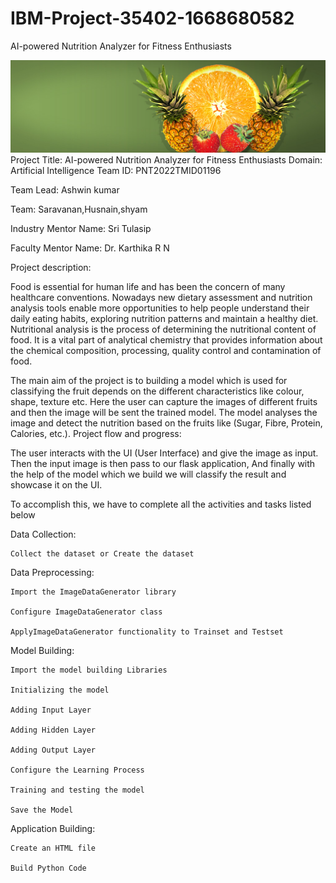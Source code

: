 # IBM-Project-35402-1668680582
AI-powered Nutrition Analyzer for Fitness Enthusiasts

![images](https://github.com/ashwinmuthu303/pics/blob/main/README%20IMAGE.png)
Project Title: AI-powered Nutrition Analyzer for Fitness Enthusiasts
Domain: Artificial Intelligence
Team ID: PNT2022TMID01196

Team Lead: Ashwin kumar

Team: Saravanan,Husnain,shyam

Industry Mentor Name: Sri Tulasip

Faculty Mentor Name: Dr. Karthika R N

Project description:

Food is essential for human life and has been the concern of many healthcare conventions. Nowadays new dietary assessment and nutrition analysis tools enable more opportunities to help people understand their daily eating habits, exploring nutrition patterns and maintain a healthy diet. Nutritional analysis is the process of determining the nutritional content of food. It is a vital part of analytical chemistry that provides information about the chemical composition, processing, quality control and contamination of food.

The main aim of the project is to building a model which is used for classifying the fruit depends on the different characteristics like colour, shape, texture etc. Here the user can capture the images of different fruits and then the image will be sent the trained model. The model analyses the image and detect the nutrition based on the fruits like (Sugar, Fibre, Protein, Calories, etc.).
Project flow and progress:

The user interacts with the UI (User Interface) and give the image as input. Then the input image is then pass to our flask application, And finally with the help of the model which we build we will classify the result and showcase it on the UI.

To accomplish this, we have to complete all the activities and tasks listed below

Data Collection:

    Collect the dataset or Create the dataset

Data Preprocessing:

    Import the ImageDataGenerator library

    Configure ImageDataGenerator class

    ApplyImageDataGenerator functionality to Trainset and Testset

Model Building:

    Import the model building Libraries

    Initializing the model

    Adding Input Layer

    Adding Hidden Layer

    Adding Output Layer

    Configure the Learning Process

    Training and testing the model

    Save the Model

Application Building:

    Create an HTML file

    Build Python Code
